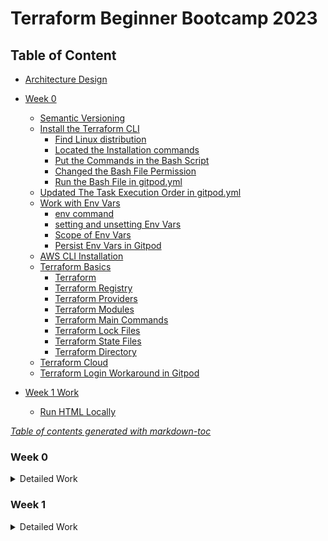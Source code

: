 # Terraform Beginner Bootcamp 2023

## Table of Content

- [Architecture Design](/file/Terraform%20TerraTowns%20Architectural%20Diagram.jpg)

- [Week 0](#week-0)
  * [Semantic Versioning](#semantic-versioning)
  * [Install the Terraform CLI](#install-the-terraform-cli)
    + [Find Linux distribution](#find-linux-distribution)
    + [Located the Installation commands](#located-the-installation-commands)
    + [Put the Commands in the Bash Script](#put-the-commands-in-the-bash-script)
    + [Changed the Bash File Permission](#changed-the-bash-file-permission)
    + [Run the Bash File in gitpod.yml](#run-the-bash-file-in-gitpodyml)
  * [Updated The Task Execution Order in gitpod.yml](#updated-the-task-execution-order-in-gitpodyml)
  * [Work with Env Vars](#work-with-env-vars)
    + [env command](#env-command)
    + [setting and unsetting Env Vars](#setting-and-unsetting-env-vars)
    + [Scope of Env Vars](#scope-of-env-vars)
    + [Persist Env Vars in Gitpod](#persist-env-vars-in-gitpod)
  * [AWS CLI Installation](#aws-cli-installation)
  * [Terraform Basics](#terraform-basics)
    + [Terraform](#terraform)
    + [Terraform Registry](#terraform-registry)
    + [Terraform Providers](#terraform-providers)
    + [Terraform Modules](#terraform-modules)
    + [Terraform Main Commands](#terraform-main-commands)
    + [Terraform Lock Files](#terraform-lock-files)
    + [Terraform State Files](#terraform-state-files)
    + [Terraform Directory](#terraform-directory)
  * [Terraform Cloud](#terraform-cloud)
  * [Terraform Login Workaround in Gitpod](#terraform-login-workaround-in-gitpod)
- [Week 1 Work](#week-1-work)
  * [Run HTML Locally](#run-html-locally)

<note><i><a href='http://ecotrust-canada.github.io/markdown-toc/'>Table of contents generated with markdown-toc</a></i></note>


### Week 0
<details>
<summary>Detailed Work</summary>

#### Semantic Versioning

This project is going to utilize semantic versioning for its tagging. [semver.org](https://semver.org/)

The general format is in **MAJOR.MINOR.PATCH**:

- **MAJOR** version when you make incompatible API changes
- **MINOR** version when you add functionality in a backward compatible manner
- **PATCH** version when you make backward compatible bug fixes

For example, `1.0.1`

#### Install the Terraform CLI
##### Find Linux distribution
```
gitpod /workspace/terraform-beginner-bootcamp-2023 (2-refactor-terraform-cli) $ cat /etc/*-release
DISTRIB_ID=Ubuntu
DISTRIB_RELEASE=22.04
DISTRIB_CODENAME=jammy
DISTRIB_DESCRIPTION="Ubuntu 22.04.3 LTS"
```
##### Located the Installation commands 
Located the commands based on Linux distribution from the following documentation
[Install Terraform CLI](https://developer.hashicorp.com/terraform/tutorials/aws-get-started/install-cli)

##### Put the Commands in the Bash Script
Put the commands in /bin/install_terraform_cli bash script file and used it in gitpod.yml.

##### Changed the Bash File Permission

##### Run the Bash File in gitpod.yml


#### Updated The Task Execution Order in gitpod.yml
Changed from init to before to deal with the case of a workspace restart.
https://www.gitpod.io/docs/configure/workspaces/tasks


#### Work with Env Vars
##### env command
To list all env vars, 'env'

To filter it by xxx, 'env | grep xxx'

##### setting and unsetting Env Vars
To set an env var, `export varname=xxx`

To unset an env var, `unset varname`

To set env var inline when running a command
```
varname=xxx, ./bin/script
```

To set env var in a script
```
varname=xxx
echo $varname
```

##### Scope of Env Vars
It only exists in the created terminal. 

If it needs to be accessed across all terminals, it needs to be created in the bash profile - .bash_profile

##### Persist Env Vars in Gitpod
```
gp env varname=xxx
```
All future workspaces launched will have the set env var for all terminals opened in those workspaces.

You can also set env vars for unsensitive value in ./gitpod.yml.

Set sensitive env var in .env file, and put the file in gitignore to keep the values locally.

#### AWS CLI Installation

The bash script (./bin/install_aws_cli) is created to install AWS CLI for this project based on the [Install or update the latest version of the AWS CLI](https://docs.aws.amazon.com/cli/latest/userguide/getting-started-install.html)

We can check if our AWS credentials is configured correctly by running the following AWS CLI command:
```
aws sts get-caller-identity
```

Set env vars based on [Env var to configure the AWS CLI](https://docs.aws.amazon.com/cli/latest/userguide/cli-configure-envvars.html)

If the env var are set correctly according to AWS IAM Users' setting, the command should return the following json code:
```json
{
    "UserId": "AIDAUAHNXGL7GECYBBCXX",
    "Account": "278376000000",
    "Arn": "arn:aws:iam::278376000000:user/terraform-beginner"
}
``` 

#### Terraform Basics
For more information, please refer to [Terraform Registry](https://registry.terraform.io/)

##### Terraform
It uses Infrastructure as Code to provision and manage any cloud, infrastructure, or service such as physical machines, VMs, network switches, containers, and more.

##### Terraform Registry
It makes easy to use any provider or module. To use a provider or module from The Terraform Registry, just add it to your configuration; when you run `terraform init`, Terraform will automatically download everything it needs.

##### Terraform Providers
They are the plugins that Terraform uses to manage those resources. Every supported service or infrastructure platform has a provider that defines which resources are available and performs API calls to manage those resources.

##### Terraform Modules
They are reusable Terraform configurations that can be called and configured by other configurations. Most modules manage a few closely related resources from a single provider.

##### Terraform Main Commands
  - init      
    Prepare your working directory for other commands
  - validate  
    Check whether the configuration is valid
  - plan      
    Show changes required by the current configuration
  - apply     
    Create or update infrastructure.
    - `terraform apply --auto-approve`
  - destroy   
    Destroy previously-created infrastructure

To see more commands, run `terraform`

##### Terraform Lock Files
 Currently, the Terraform only remembers the Terraform Provider dependency version chosen within the configuration lock file `.terraform.lock.hcl`

 It is recommended that the lock file be included in version control repositories with the rest of the Terraform (.tf) files for the project.

 When `terraform init` command is run, it will automatically create the Terraform Lock File if it doesn’t exist. If the file already exists, then Terraform will update it with the latest dependency versions selected.

 If need to force the selected dependency versions to be updated, the -upgrade attribute flag can be added to the terraform init command, `terraform init -upgrade`



##### Terraform State Files
`Terraform.tfstate` is a file that Terraform uses to track the state of the infrastructure it manages. The state file contains information about the resources that Terraform has created or is managing, such as the resource type, attributes, and relationships. Terraform uses the state file to determine which changes to make to your infrastructure when you run terraform apply.

One should not edit the terraform.tfstate file directly, as this can cause Terraform to become confused about the state of your infrastructure. If you need to modify the state file, you can use the terraform state command.

The `terraform.tfstate.backup` file is a backup of the terraform.tfstate file. Terraform automatically creates a backup of the state file before making any changes to the state file. This ensures that you can recover from a corrupted or lost state file.

The terraform.tfstate.backup file is stored in the same directory as the terraform.tfstate file. It is overwritten every time Terraform makes changes to the state file.

You can use the terraform.tfstate.backup file to restore your Terraform state to a previous version. To do this, simply rename the terraform.tfstate.backup file to terraform.tfstate and run terraform init.

The both files shouldn't be committed to VCS.

##### Terraform Directory
Terraform uses configuration content from `.terraform`, and also uses the directory to store settings, cached plugins and modules, and sometimes state data.

#### Terraform Cloud
- After signing in the registered account at [terraform.io](https://app.terraform.io/session), select to create the blank workspace of a organziation.
- Create the new project - terraform-beginner-bootcamp-2023
- When attempted to run `terraform login` from terminal, it didn't open browser properly to generate a token. The workaround is manually generate a token in [Terraform cloud](https://app.terraform.io/app/settings/tokens?source=terraform-login), copied the token string into /home/gitpod/.terraform.d/credentials.tfrc.json 
```
{
    "credentials": {
      "app.terraform.io": {
        "token": "xxxxx"
      }
    }
}
```
#### Terraform Login Workaround in Gitpod
Created the bash script [generate_tfrc_credentials](./bin/generate_tfrc_credentials) to use env var TERRAFORM_CLOUD_TOKEN to generate /home/gitpod/.terraform.d/credentials.tfrc.json

</details>

### Week 1
<details>
<summary> Detailed Work </summary>

#### Run HTML Locally
- To install http server, run `npm install http-server` in aws-cli terminal
- To upload the file to S3 bucket, run `aws s3 cp public/index.html s3://qinxu/index.html`

#### Root Module Structure
Based on [Standard Module Structure](https://developer.hashicorp.com/terraform/language/modules/develop/structure),
our root module structure is as follows:
```
- Project_Root
  |- main.tf             (everything else)
  |- variables.tf        (stores the structure of input variables)
  |- terraform.tfvars    (the data of variables we want to load into our Terraform project)
  |- providers.tf        (defines required providers and their configurations)
  |- outputs.tf          (stores our outputs)
  |- README.md           (required for root modules)

```

#### Terraform and Input Variables

[Terraform Input Variables](https://developer.hashicorp.com/terraform/language/values/variables)

##### Terraform Cloud Variables
In terraform we can set two kind of variables:
- Environment Variables
  - Those you would set in your bash terminal, like AWS credentials
- Terraform Variables
  - Those you would normally set in your tfvars file

  We can set Terraform Cloud varaibles to be sensitive so they are not shown visibly in the UI.

##### Loading Terraform Variables
- We can enter value at command prompted 
- or use '-var' flag to set an input variable or override a variable in the tfvars file, eg. ```terraform plan -var user_uuid="my-user-id"``` 
- or use '-var-file' flag to set the variables from the file, eg. ```terraform plan -var-file=variables.tfvars```

- terraform.tvfars
  - This is the default file to load in blunk

- auto.tfvars
  - In Terraform, auto.tfvars is a special filename used to automatically load variable values. When Terraform initializes a configuration, it looks for this file in the working directory and loads any variable values defined within it. The use of auto.tfvars can help streamline the process of specifying variable values for your Terraform configuration.

    Here's how auto.tfvars works:

    Terraform looks for a file named auto.tfvars in the same directory where your Terraform configuration files (typically with a .tf extension) are located.

    Any variables defined in the auto.tfvars file are automatically loaded and assigned their values.

    You don't need to specify the -var-file option or provide variable values interactively; Terraform will automatically load the values from auto.tfvars.

    Variable values defined in auto.tfvars take precedence over the values defined in other variable files, like variables.tfvars or those provided through command-line flags. This means that if a variable is defined in both auto.tfvars and another variable file, the value from auto.tfvars will be used.

#### Dealing with Configuration Drift
- What happens if we lose our state file?
  - If statefile is missing, most likely all cloud infrastructure has to be torn down manually.
  - Terraform import can be used, but it won't for all cloud resources. Need to check the terraform providers documentation for which resources support import.
- Fix Missing Resources with Terraform Import
  - [Terraform Input](https://developer.hashicorp.com/terraform/language/import)
  - [AWS S3 Bucket Import](https://registry.terraform.io/providers/hashicorp/aws/latest/docs/resources/s3_bucket#import), ```terraform import aws_s3_bucket.bucket bucket-name```

- Fix Manual Configuration
  - If cloud resource is deleted or modified through manually clickOps, if we run ```terraform plan```, which attemps to put our infrastructure back into the expected state fixing configuration drift.

- Fix Using Terraform Refresh
  The terraform refresh command reads the current settings from all managed remote objects and updates the Terraform state to match.
  ```
  terraform apply -refresh-only
  ```

#### Terraform Modules
- Terraform Module Structure
  Modules are the main way to package and reuse resource configurations with Terraform.
  - Root Module
    Every Terraform configuration has at least one module, known as its root module, which consists of the resources defined in the .tf files in the main working directory.
    - Child Module
      A Terraform module (usually the root module of a configuration) can call other modules to include their resources into the configuration. A module that has been called by another module is often referred to as a child module.
- Passing Input Variables
  we pass inptu variables in our module, eg.
  - ```
  module "terrahouse_aws"{
  source = "./modules/terrahouse_aws"
  user_uuid = var.user_uuid
  bucket_name = var.bucket_name

}
  ```
- Module Sources
  [Module Sources](https://developer.hashicorp.com/terraform/language/modules/sources)
  Using the source we can import the module from various places.

#### Considerations when using ChatGPT to write Terraform

LLMs such as ChatGPT may not be trained on the latest documentaton or information about Terraform.
It may likely produce older examples that could be deprecated. Often affecting providers.

#### Working with files in Terraform

- Path Variable
  In terraform there is a special variable called 'path' that allows us to reference local paths:
  - path.module -> is the filesystem path of the module where the expression is placed.
  - path.root -> is the filesystem path of the root module of the configuration.


  resource "aws_s3_object" "index_html" {
  bucket = aws_s3_bucket.terraform_bucket.bucket
  key    = "index.html"
  source = "${path.root}/public/index.html"
  etag = filemd5("${path.root}/public/index.html")
}

- Functions
  - fileexists -> determines whether a file exists at a given path.
      ```hcl
        variable "error_html_file_path" {
      type        = string
      description = "Path to the error.html file"

      validation {
        condition     = fileexists(var.error_html_file_path)
        error_message = "The specified error.html file does not exist."
      }
    }
  
  - filemd5 -> a variant of md5 that hashes the contents of a given file rather than a literal string.
    ```
    etag = filemd5("${path.root}/public/index.html")
    ```
[Special path variable](https://developer.hashicorp.com/terraform/language/expressions/references)

#### Fixing Tags

[How to Delete Local and Remote Tags on Git](https://devconnected.com/how-to-delete-local-and-remote-tags-on-git/)

Locall delete a tag
```sh
git tag -d <tag_name>
```

Remotely delete tag

```sh
git push --delete origin tagname
```

Checkout the commit that you want to retag. Grab the sha from your Github history.

```sh
git checkout <SHA>
git tag M.M.P
git push --tags
git checkout main
```

#### Terraform Data Sources
[Data Soources](https://developer.hashicorp.com/terraform/language/data-sources)
Data sources allow Terraform to use information defined outside of Terraform
```
data "aws_caller_identity" "current" {
  
}
```

#### Terraform Locals
[Local Values](https://developer.hashicorp.com/terraform/language/values/locals)
A local value assigns a name to an expression, so you can use the name multiple times within a module instead of repeating the expression.
Once a local value is declared, you can reference it in expressions as local.<NAME>.
```
locals {
  s3_origin_id = "My-S3-Origin"
}

resource "aws_cloudfront_distribution" "s3_distribution" {
  origin {
    domain_name              = aws_s3_bucket.terraform_bucket.bucket_regional_domain_name
    origin_access_control_id = aws_cloudfront_origin_access_control.default.id
    origin_id                = local.s3_origin_id
  }
```

#### Working with JSON
[jsonencode Function](https://developer.hashicorp.com/terraform/language/functions/jsonencode) encodes a given value to a string using JSON syntax.

we use the jsonencode to create the json policy inline in the hcl.

```tf
> jsonencode({"hello"="world"})
{"hello":"world"}

```

#### Changing the lifecycle of Resource
[Meta Arguments Lifecycle](https://developer.hashicorp.com/terraform/language/meta-arguments/lifecycle)


#### The terraform_data Managed Resource Type
[terraform_data](https://developer.hashicorp.com/terraform/language/resources/terraform-data)
The terraform_data implements the standard resource lifecycle, but does not directly take any other actions. You can use the terraform_data resource without requiring or configuring a provider. It is always available through a built-in provider with the source address terraform.io/builtin/terraform.

The terraform_data resource is useful for storing values which need to follow a manage resource lifecycle, and for triggering provisioners when there is no other logical managed resource in which to place them.

```tf
variable "revision" {
  default = 1
}

resource "terraform_data" "replacement" {
  input = var.revision
}

# This resource has no convenient attribute which forces replacement,
# but can now be replaced by any change to the revision variable value.
resource "example_database" "test" {
  lifecycle {
    replace_triggered_by = [terraform_data.replacement]
  }
}

```
#### Provisioners
[Provisioners](https://developer.hashicorp.com/terraform/language/resources/provisioners/syntax)

Provisioners allow you to execute comands ton compute instances eg. a AWS CLI command.

They are not recommended for use by Hashicorp because Configuraton Management tools such as Ansible are a better fit, but the functionality exists.

- Local-exec
  invokes a local executable after a resource is created. This invokes a process on the machine running Terraform, not on the resource. 
  ```tf
  resource "aws_instance" "web" {
  # ...

  provisioner "local-exec" {
    command = "echo ${self.private_ip} >> private_ips.txt"
  }
}

  ```

- Remote-exec
  invokes a script on a remote resource after it is created. This can be used to run a configuration management tool, bootstrap into a cluster, etc.
  ```tf
  resource "aws_instance" "web" {
  # ...

  # Establishes connection to be used by all
  # generic remote provisioners (i.e. file/remote-exec)
  connection {
    type     = "ssh"
    user     = "root"
    password = var.root_password
    host     = self.public_ip
  }

  provisioner "remote-exec" {
    inline = [
      "puppet apply",
      "consul join ${aws_instance.web.private_ip}",
    ]
  }
}

  ```

</details>